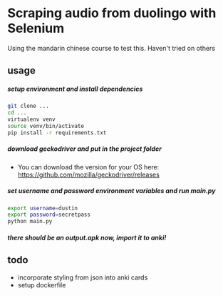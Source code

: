 # Scraping audio from duolingo with Selenium

Using the mandarin chinese course to test this. Haven't tried on others

## usage
##### setup environment and install dependencies
```bash
git clone ...
cd ...
virtualenv venv
source venv/bin/activate
pip install -r requirements.txt
```

##### download geckodriver and put in the project folder
* You can download the version for your OS here: https://github.com/mozilla/geckodriver/releases

##### set username and password environment variables and run main.py
```bash
export username=dustin
export password=secretpass
python main.py
```

##### there should be an output.apk now, import it to anki!

## todo
* incorporate styling from json into anki cards
* setup dockerfile